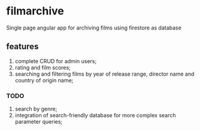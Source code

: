 # filmarchive
Single page angular app for archiving films using firestore as database

## features
1. complete CRUD for admin users;
2. rating and film scores;
3. searching and filtering films by year of release range, director name and country of origin name;

### TODO
1. search by genre;
2. integration of search-friendly database for more complex search parameter queries;